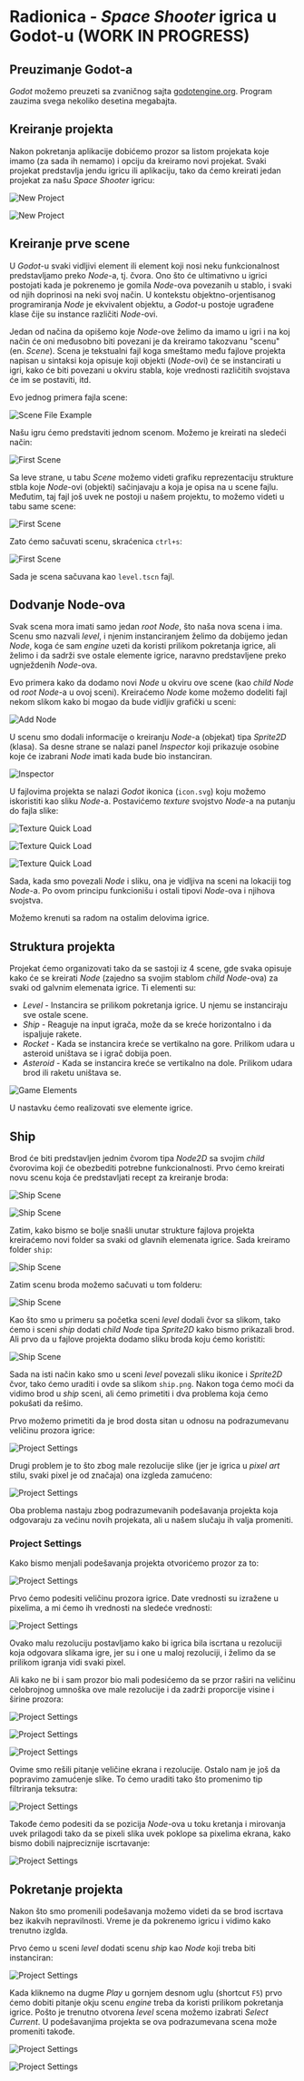 # Radionica - _Space Shooter_ igrica u Godot-u __(WORK IN PROGRESS)__

## Preuzimanje Godot-a

_Godot_ možemo preuzeti sa zvaničnog sajta [godotengine.org](https://godotengine.org/). Program zauzima svega nekoliko desetina megabajta.

## Kreiranje projekta

Nakon pokretanja aplikacije dobićemo prozor sa listom projekata koje imamo (za sada ih nemamo) i opciju da kreiramo novi projekat. Svaki projekat predstavlja jendu igricu ili aplikaciju, tako da ćemo kreirati jedan projekat za našu _Space Shooter_ igricu:

![New Project](img/01-new-project.png)

![New Project](img/02-new-project.png)

## Kreiranje prve scene

U _Godot_-u svaki vidljivi element ili element koji nosi neku funkcionalnost predstavljamo preko _Node_-a, tj. čvora. Ono što će ultimativno u igrici postojati kada je pokrenemo je gomila _Node_-ova povezanih u stablo, i svaki od njih doprinosi na neki svoj način. U kontekstu objektno-orjentisanog programiranja _Node_ je ekvivalent objektu, a _Godot_-u postoje ugrađene klase čije su instance različiti _Node_-ovi.

Jedan od načina da opišemo koje _Node_-ove želimo da imamo u igri i na koj način će oni međusobno biti povezani je da kreiramo takozvanu "scenu" (en. _Scene_). Scena je tekstualni fajl koga smeštamo među fajlove projekta napisan u sintaksi koja opisuje koji objekti (_Node_-ovi) će se instancirati u igri, kako će biti povezani u okviru stabla, koje vrednosti različitih svojstava će im se postaviti, itd.

Evo jednog primera fajla scene:

![Scene File Example](img/06-tscn-example.png)

Našu igru ćemo predstaviti jednom scenom. Možemo je kreirati na sledeći način:

![First Scene](img/03-create-first-scene.png)

Sa leve strane, u tabu _Scene_ možemo videti grafiku reprezentaciju strukture stbla koje _Node_-ovi (objekti) sačinjavaju a koja je opisa na u scene fajlu. Međutim, taj fajl još uvek ne postoji u našem projektu, to možemo videti u tabu same scene:

![First Scene](img/04-create-first-scene.png)

Zato ćemo sačuvati scenu, skraćenica `ctrl+s`:

![First Scene](img/05-create-first-scene.png)

Sada je scena sačuvana kao `level.tscn` fajl.

## Dodvanje Node-ova

Svak scena mora imati samo jedan _root_ _Node_, što naša nova scena i ima. Scenu smo nazvali _level_, i njenim instanciranjem želimo da dobijemo jedan _Node_, koga će sam _engine_ uzeti da koristi prilikom pokretanja igrice, ali želimo i da sadrži sve ostale elemente igrice, naravno predstavljene preko ugnježdenih _Node_-ova.

Evo primera kako da dodamo novi _Node_ u okviru ove scene (kao _child_ _Node_ od _root_ _Node_-a u ovoj sceni). Kreiraćemo _Node_ kome možemo dodeliti fajl nekom slikom kako bi mogao da bude vidljiv grafički u sceni:

![Add Node](img/07-add-sprite2d.png)

U scenu smo dodali informacije o kreiranju _Node_-a (objekat) tipa _Sprite2D_ (klasa). Sa desne strane se nalazi panel _Inspector_ koji prikazuje osobine koje će izabrani _Node_ imati kada bude bio instanciran.

![Inspector](img/08-sprite2d-properties.png)

U fajlovima projekta se nalazi _Godot_ ikonica (`icon.svg`) koju možemo iskoristiti kao sliku _Node_-a. Postavićemo _texture_ svojstvo _Node_-a na putanju do fajla slike:

![Texture Quick Load](img/09-texture-quick-load-01.png)

![Texture Quick Load](img/09-texture-quick-load-02.png)

![Texture Quick Load](img/10-texture-quick-load-03.png)

Sada, kada smo povezali _Node_ i sliku, ona je vidljiva na sceni na lokaciji tog _Node_-a. Po ovom principu funkcionišu i ostali tipovi _Node_-ova i njihova svojstva.

Možemo krenuti sa radom na ostalim delovima igrice.

## Struktura projekta

Projekat ćemo organizovati tako da se sastoji iz 4 scene, gde svaka opisuje kako će se kreirati _Node_ (zajedno sa svojim stablom _child_ _Node_-ova) za svaki od galvnim elemenata igrice. Ti elementi su:
* _Level_ - Instancira se prilikom pokretanja igrice. U njemu se instanciraju sve ostale scene.
* _Ship_ - Reaguje na input igrača, može da se kreće horizontalno i da ispaljuje rakete.
* _Rocket_ - Kada se instancira kreće se vertikalno na gore. Prilikom udara u asteroid uništava se i igrač dobija poen.
* _Asteroid_ - Kada se instancira kreće se vertikalno na dole. Prilikom udara brod ili raketu uništava se.

![Game Elements](img/11-game-elements.png)

U nastavku ćemo realizovati sve elemente igrice.

## Ship

Brod će biti predstavljen jednim čvorom tipa _Node2D_ sa svojim _child_ čvorovima koji će obezbediti potrebne funkcionalnosti. Prvo ćemo kreirati novu scenu koja će predstavljati recept za kreiranje broda:

![Ship Scene](img/12-new-scene-ship-01.png)

![Ship Scene](img/12-new-scene-ship-02.png)

Zatim, kako bismo se bolje snašli unutar strukture fajlova projekta kreiraćemo novi folder sa svaki od glavnih elemenata igrice. Sada kreiramo folder `ship`:

![Ship Scene](img/13-ship-folder-01.png)

Zatim scenu broda možemo sačuvati u tom folderu:

![Ship Scene](img/12-new-scene-ship-03.png)

Kao što smo u primeru sa početka sceni _level_ dodali čvor sa slikom, tako ćemo i sceni _ship_ dodati _child_ _Node_ tipa _Sprite2D_ kako bismo prikazali brod. Ali prvo da u fajlove projekta dodamo sliku broda koju ćemo koristiti:

![Ship Scene](img/13-ship-folder-02.png)

Sada na isti način kako smo u sceni _level_ povezali sliku ikonice i _Sprite2D_ čvor, tako ćemo uraditi i ovde sa slikom `ship.png`. Nakon toga ćemo moći da vidimo brod u _ship_ sceni, ali ćemo primetiti i dva problema koja ćemo pokušati da rešimo.

Prvo možemo primetiti da je brod dosta sitan u odnosu na podrazumevanu veličinu prozora igrice:

![Project Settings](img/14-pixel-settings-01.png)

Drugi problem je to što zbog male rezolucije slike (jer je igrica u _pixel art_ stilu, svaki pixel je od značaja) ona izgleda zamućeno:

![Project Settings](img/14-pixel-settings-02.png)

Oba problema nastaju zbog podrazumevanih podešavanja projekta koja odgovaraju za većinu novih projekata, ali u našem slučaju ih valja promeniti.

### Project Settings

Kako bismo menjali podešavanja projekta otvorićemo prozor za to:

![Project Settings](img/14-pixel-settings-03.png)

Prvo ćemo podesiti veličinu prozora igrice. Date vrednosti su izražene u pixelima, a mi ćemo ih vrednosti na sledeće vrednosti:

![Project Settings](img/14-pixel-settings-04.png)

Ovako malu rezoluciju postavljamo kako bi igrica bila iscrtana u rezoluciji koja odgovara slikama igre, jer su i one u maloj rezoluciji, i želimo da se prilikom igranja vidi svaki pixel. 

Ali kako ne bi i sam prozor bio mali podesićemo da se przor raširi na veličinu celobrojnog umnoška ove male rezolucije i da zadrži proporcije visine i širine prozora:

![Project Settings](img/14-pixel-settings-04-1.png)

![Project Settings](img/14-pixel-settings-05.png)

![Project Settings](img/14-pixel-settings-06.png)

Ovime smo rešili pitanje veličine ekrana i rezolucije. Ostalo nam je još da popravimo zamućenje slike. To ćemo uraditi tako što promenimo tip filtriranja teksutra:

![Project Settings](img/14-pixel-settings-07.png)

Takođe ćemo podesiti da se pozicija _Node_-ova u toku kretanja i mirovanja uvek prilagodi tako da se pixeli slika uvek poklope sa pixelima ekrana, kako bismo dobili najpreciznije iscrtavanje:

![Project Settings](img/14-pixel-settings-08.png)

## Pokretanje projekta

Nakon što smo promenili podešavanja možemo videti da se brod iscrtava bez ikakvih nepravilnosti. Vreme je da pokrenemo igricu i vidimo kako trenutno izglda.

Prvo ćemo u sceni _level_ dodati scenu _ship_ kao _Node_ koji treba biti instanciran:

![Project Settings](img/15-ship-into-level.png)

Kada kliknemo na dugme _Play_ u gornjem desnom uglu (shortcut `F5`) prvo ćemo dobiti pitanje okju scenu _engine_ treba da koristi prilikom pokretanja igrice. Pošto je trenutno otvorena _level_ scena možemo izabrati _Select Current_. U podešavanjima projekta se ova podrazumevana scena može promeniti takođe.

![Project Settings](img/16-default-scene.png)

![Project Settings](img/16-default-scene-2.png)





